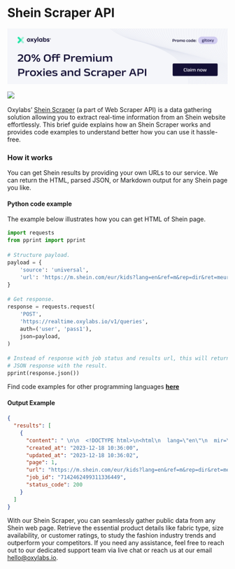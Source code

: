 # Shein Scraper API

[![Oxylabs promo code](https://raw.githubusercontent.com/oxylabs/product-integrations/refs/heads/master/Affiliate-Universal-1090x275.png)](https://oxylabs.io/pages/gitoxy?utm_source=877&utm_medium=affiliate&groupid=877&utm_content=shein-scraper-github&transaction_id=102f49063ab94276ae8f116d224b67)

[![](https://dcbadge.vercel.app/api/server/eWsVUJrnG5)](https://discord.gg/GbxmdGhZjq)

Oxylabs’ [Shein Scraper](https://oxylabs.io/products/scraper-api/ecommerce/shein?utm_source=github&utm_medium=repositories&utm_campaign=product) (a part of Web Scraper API) is a data gathering solution allowing you to extract real-time information from an Shein website effortlessly. This brief guide explains how an Shein Scraper works and provides code examples to understand better how you can use it hassle-free.

### How it works

You can get Shein results by providing your own URLs to our service. We can return the HTML, parsed JSON, or Markdown output for any Shein page you like.

#### Python code example

The example below illustrates how you can get HTML of Shein page.

```python
import requests
from pprint import pprint

# Structure payload.
payload = {
    'source': 'universal',
    'url': 'https://m.shein.com/eur/kids?lang=en&ref=m&rep=dir&ret=meur'
}

# Get response.
response = requests.request(
    'POST',
    'https://realtime.oxylabs.io/v1/queries',
    auth=('user', 'pass1'),
    json=payload,
)

# Instead of response with job status and results url, this will return the
# JSON response with the result.
pprint(response.json())
```
Find code examples for other programming languages [**here**](https://github.com/oxylabs/shein-scraper/tree/main/code%20examples)

#### Output Example
```json
{
  "results": [
    {
      "content": " \n\n  <!DOCTYPE html>\n<html\n  lang=\"en\"\n  mir=\"ltr\"\n  brd=\"sh\"\n>\n\n<head>\n    <meta name=\"theme-color\" ... </html>",
      "created_at": "2023-12-18 10:36:00",
      "updated_at": "2023-12-18 10:36:02",
      "page": 1,
      "url": "https://m.shein.com/eur/kids?lang=en&ref=m&rep=dir&ret=meur",
      "job_id": "7142462499311336449",
      "status_code": 200
    }
  ]
}
```
With our Shein Scraper, you can seamlessly gather public data from any Shein web page. Retrieve the essential product details like fabric type, size availability, or customer ratings, to study the fashion industry trends and outperform your competitors. If you need any assistance, feel free to reach out to our dedicated support team via live chat or reach us at our email hello@oxylabs.io.
